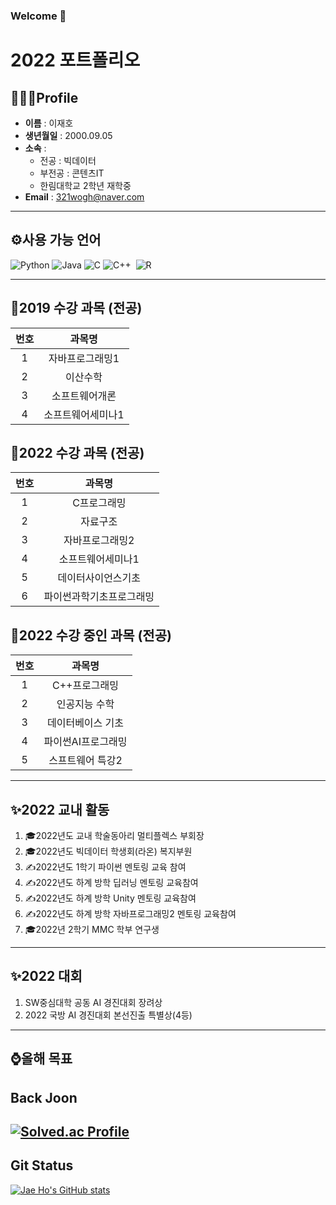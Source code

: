 ### Welcome 👋


# 2022 포트폴리오

## 👨🏻‍🎓Profile
- **이름** : 이재호 <br>
- **생년월일** : 2000.09.05 <br>
- **소속** : <br>
  - 전공 : 빅데이터 <br>
  - 부전공 : 콘텐츠IT <br>
  - 한림대학교 2학년 재학중
- **Email** : 321wogh@naver.com
***
## ⚙사용 가능 언어
![Python](https://img.shields.io/badge/Python-3776AB.svg?&style=for-the-badge&logo=Python&logoColor=white)
![Java](https://img.shields.io/badge/Java-007396.svg?&style=for-the-badge&logo=Java&logoColor=white)
![C](https://img.shields.io/badge/C-3DDC84.svg?&style=for-the-badge&logo=C&logoColor=white)
![C++](https://img.shields.io/badge/C++-00599C?style=for-the-badge&logo=C%2B%2B&logoColor=white)</a>&nbsp;
![R](https://img.shields.io/badge/R-1572B6.svg?&style=for-the-badge&logo=R&logoColor=white)
***
## 📖2019 수강 과목 (전공)
|번호|과목명|
|:---:|:---:|
|1|자바프로그래밍1|
|2|이산수학|
|3|소프트웨어개론|
|4|소프트웨어세미나1|


## 📖2022 수강 과목 (전공) 

|번호|과목명|
|:---:|:---:|
|1|C프로그래밍|
|2|자료구조|
|3|자바프로그래밍2|
|4|소프트웨어세미나1|
|5|데이터사이언스기초|
|6|파이썬과학기초프로그래밍|
## 📖2022 수강 중인 과목 (전공)
|번호|과목명|
|:---:|:---:|
|1|C++프로그래밍|
|2|인공지능 수학|
|3|데이터베이스 기초|
|4|파이썬AI프로그래밍|
|5|스프트웨어 특강2 |

***
## ✨2022 교내 활동
1. 🎓2022년도 교내 학술동아리 멀티플렉스 부회장
2. 🎓2022년도 빅데이터 학생회(라온) 복지부원
3. ✍2022년도 1학기 파이썬 멘토링 교육 참여
4. ✍2022년도 하계 방학 딥러닝 멘토링 교육참여
5. ✍2022년도 하계 방학 Unity 멘토링 교육참여
6. ✍2022년도 하계 방학 자바프로그래밍2 멘토링 교육참여
8. 🎓2022년 2학기 MMC 학부 연구생
***
## ✨2022 대회
1. SW중심대학 공동 AI 경진대회 장려상
2. 2022 국방 AI 경진대회 본선진출 특별상(4등)

***
## ⌚올해 목표


## Back Joon
[![Solved.ac Profile](http://mazassumnida.wtf/api/v2/generate_badge?boj=321wogh)](https://solved.ac/321wogh/)
---

## Git Status

[![Jae Ho's GitHub stats](https://github-readme-stats.vercel.app/api?username=wogh999&show_icons=true&theme=vue)](https://github.com/wogh999/github-readme-stats)


